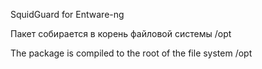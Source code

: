 SquidGuard for Entware-ng

Пакет собирается в корень файловой системы /opt



The package is compiled to the root of the file system /opt
